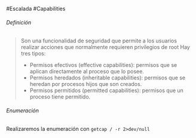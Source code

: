 #Escalada #Capabilities
###### Definición
>Son una funcionalidad de seguridad que permite a los usuarios realizar acciones que normalmente requieren privilegios de root
>Hay tres tipos:
>- Permisos efectivos (effective capabilities): permisos que se aplican directamente al proceso que lo posee.
>- Permisos heredados (inheritable capabilities): permisos que se heredan por procesos hijos que son creados.
>- Permisos permitidos (permitted capabilities): permisos que un proceso tiene permitido.

###### Enumeración
Realizaremos la enumeración con `getcap / -r 2>dev/null`
